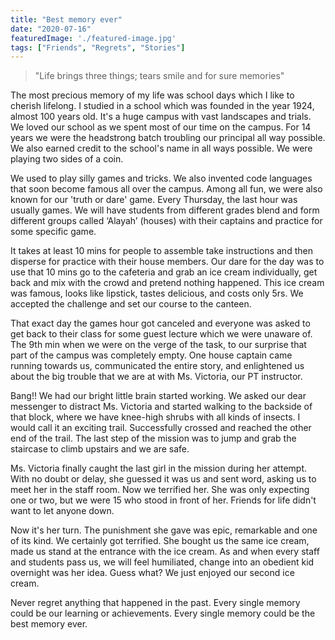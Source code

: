 ```yaml
---
title: "Best memory ever"
date: "2020-07-16"
featuredImage: './featured-image.jpg'
tags: ["Friends", "Regrets", "Stories"]
---
```


> "Life brings three things; tears smile and for sure memories"

The most precious memory of my life was school days which I like to cherish lifelong. I studied in a school which was founded in the year 1924, almost 100 years old. It's a huge campus with vast landscapes and trials. We loved our school as we spent most of our time on the campus. For 14 years we were the headstrong batch troubling our principal all way possible. We also earned credit to the school's name in all ways possible. We were playing two sides of a coin.

We used to play silly games and tricks. We also invented code languages that soon become famous all over the campus. Among all fun, we were also known for our 'truth or dare' game. Every Thursday, the last hour was usually games. We will have students from different grades blend and form different groups called ‘Alayah’ (houses) with their captains and practice for some specific game.

It takes at least 10 mins for people to assemble take instructions and then disperse for practice with their house members. Our dare for the day was to use that 10 mins go to the cafeteria and grab an ice cream individually, get back and mix with the crowd and pretend nothing happened. This ice cream was famous, looks like lipstick, tastes delicious, and costs only 5rs. We accepted the challenge and set our course to the canteen.

That exact day the games hour got canceled and everyone was asked to get back to their class for some guest lecture which we were unaware of. The 9th min when we were on the verge of the task, to our surprise that part of the campus was completely empty. One house captain came running towards us, communicated the entire story, and enlightened us about the big trouble that we are at with Ms. Victoria, our PT instructor.

Bang!! We had our bright little brain started working. We asked our dear messenger to distract Ms. Victoria and started walking to the backside of that block, where we have knee-high shrubs with all kinds of insects. I would call it an exciting trail. Successfully crossed and reached the other end of the trail. The last step of the mission was to jump and grab the staircase to climb upstairs and we are safe. 

Ms. Victoria finally caught the last girl in the mission during her attempt. With no doubt or delay, she guessed it was us and sent word, asking us to meet her in the staff room. Now we terrified her. She was only expecting one or two, but we were 15 who stood in front of her. Friends for life didn't want to let anyone down.  

Now it's her turn. The punishment she gave was epic, remarkable and one of its kind. We certainly got terrified. She bought us the same ice cream, made us stand at the entrance with the ice cream. As and when every staff and students pass us, we will feel humiliated, change into an obedient kid overnight was her idea. Guess what? We just enjoyed our second ice cream. 

Never regret anything that happened in the past. Every single memory could be our learning or achievements. Every single memory could be the best memory ever.
